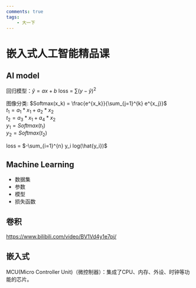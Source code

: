```yaml
---
comments: true
tags: 
    - 大一下
---
```


# 嵌入式人工智能精品课

## AI model
回归模型：$\hat{y} = ax + b$
loss = $\sum (y - \hat{y})^2$

图像分类: $Softmax(x_k) = \frac{e^{x_k}}{\sum_{j=1}^{k} e^{x_j}}$  
$t_1 = a_1 * x_1 + a_2 * x_2$  
$t_2 = a_3 * x_1 + a_4 * x_2$  
$y_1 = Softmax(t_1)$  
$y_2 = Softmax(t_2)$

loss = $-\sum_{i=1}^{n} y_i log(\hat{y_i})$

## Machine Learning
- 数据集
- 参数
- 模型
- 损失函数

## 卷积
<https://www.bilibili.com/video/BV1Vd4y1e7pj/>

## 嵌入式
MCU(Micro Controller Unit)（微控制器）：集成了CPU、内存、外设、时钟等功能的芯片。